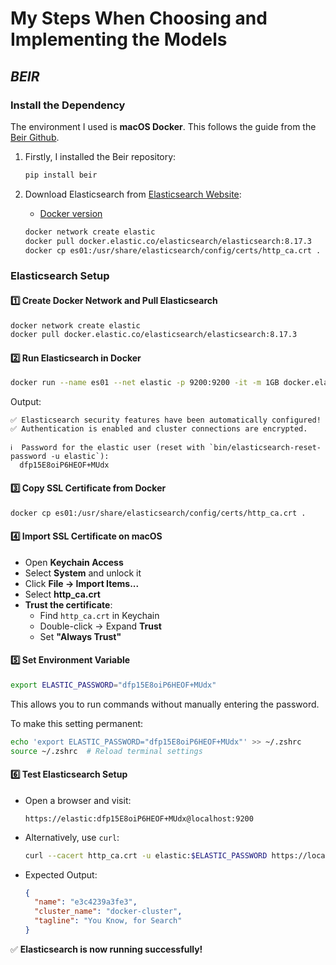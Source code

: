 # My Steps When Choosing and Implementing the Models

## _BEIR_

### Install the Dependency
The environment I used is **macOS Docker**. This follows the guide from the [Beir Github](https://github.com/beir-cellar/beir/wiki/Installing-beir).

1. Firstly, I installed the Beir repository:
   ```bash
   pip install beir
   ```
2. Download Elasticsearch from [Elasticsearch Website](https://www.elastic.co/cn/downloads/elasticsearch):
   - [Docker version](https://www.elastic.co/guide/en/elasticsearch/reference/current/docker.html)

   ```bash
   docker network create elastic
   docker pull docker.elastic.co/elasticsearch/elasticsearch:8.17.3
   docker cp es01:/usr/share/elasticsearch/config/certs/http_ca.crt .
   ```

### **Elasticsearch Setup**
#### **1️⃣ Create Docker Network and Pull Elasticsearch**
```bash
docker network create elastic
docker pull docker.elastic.co/elasticsearch/elasticsearch:8.17.3
```

#### **2️⃣ Run Elasticsearch in Docker**
```bash
docker run --name es01 --net elastic -p 9200:9200 -it -m 1GB docker.elastic.co/elasticsearch/elasticsearch:8.17.3
```
Output:
```
✅ Elasticsearch security features have been automatically configured!
✅ Authentication is enabled and cluster connections are encrypted.

ℹ️  Password for the elastic user (reset with `bin/elasticsearch-reset-password -u elastic`):
  dfp15E8oiP6HEOF+MUdx
```

#### **3️⃣ Copy SSL Certificate from Docker**
```bash
docker cp es01:/usr/share/elasticsearch/config/certs/http_ca.crt .
```

#### **4️⃣ Import SSL Certificate on macOS**
- Open **Keychain Access**
- Select **System** and unlock it
- Click **File → Import Items...**
- Select **http_ca.crt**
- **Trust the certificate**:
  - Find `http_ca.crt` in Keychain
  - Double-click → Expand **Trust**
  - Set **"Always Trust"**

#### **5️⃣ Set Environment Variable**
```bash
export ELASTIC_PASSWORD="dfp15E8oiP6HEOF+MUdx"
```
This allows you to run commands without manually entering the password.

To make this setting permanent:
```bash
echo 'export ELASTIC_PASSWORD="dfp15E8oiP6HEOF+MUdx"' >> ~/.zshrc
source ~/.zshrc  # Reload terminal settings
```

#### **6️⃣ Test Elasticsearch Setup**
- Open a browser and visit:
  ```
  https://elastic:dfp15E8oiP6HEOF+MUdx@localhost:9200
  ```
- Alternatively, use `curl`:
  ```bash
  curl --cacert http_ca.crt -u elastic:$ELASTIC_PASSWORD https://localhost:9200
  ```
- Expected Output:
  ```json
  {
    "name": "e3c4239a3fe3",
    "cluster_name": "docker-cluster",
    "tagline": "You Know, for Search"
  }
  ```

✅ **Elasticsearch is now running successfully!** 
